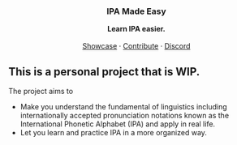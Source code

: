 <h3 align="center">IPA Made Easy</h3>
<p align="center">
    <b> Learn IPA easier. </b>
    <br />
    <br />
    <a href="https://www.youtube.com/">Showcase</a>
    ·
    <a href="https://github.com/#/#/pulls">Contribute</a>
    ·
    <a href=" ">Discord</a>
  </p>
</div>

<h2>This is a personal project that is WIP.</h2>
<p>The project aims to</p>
<ul>
    <li>Make you understand the fundamental of linguistics including internationally accepted pronunciation notations known as the International Phonetic Alphabet (IPA) and apply in real life.</li>
    <li>Let you learn and practice IPA in a more organized way.</li>
</ul>
